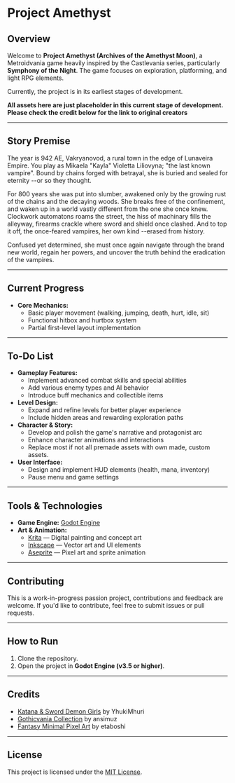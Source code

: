 # Project Amethyst

## Overview

Welcome to **Project Amethyst (Archives of the Amethyst Moon)**, a Metroidvania game heavily inspired by the Castlevania series, particularly **Symphony of the Night**. The game focuses on exploration, platforming, and light RPG elements.

Currently, the project is in its earliest stages of development. 

**All assets here are just placeholder in this current stage of development. Please check the credit below for the link to original creators**

---

## Story Premise

The year is 942 AE, Vakryanovod, a rural town in the edge of Lunaveira Empire. You play as Mikaela "Kayla" Violetta Liliovyna; "the last known vampire". Bound by chains forged with betrayal, she is buried and sealed for eternity --or so they thought.

For 800 years she was put into slumber, awakened only by the growing rust of the chains and the decaying woods. She breaks free of the confinement, and waken up in a world vastly different from the one she once knew. Clockwork automatons roams the street, the hiss of machinary fills the alleyway, firearms crackle where sword and shield once clashed. And to top it off, the once-feared vampires, her own kind --erased from history.

Confused yet determined, she must once again navigate through the brand new world, regain her powers, and uncover the truth behind the eradication of the vampires. 

---

## Current Progress

- **Core Mechanics:**
  - Basic player movement (walking, jumping, death, hurt, idle, sit)
  - Functional hitbox and hurtbox system
  - Partial first-level layout implementation

---

## To-Do List

- **Gameplay Features:**
  - Implement advanced combat skills and special abilities
  - Add various enemy types and AI behavior
  - Introduce buff mechanics and collectible items
- **Level Design:**
  - Expand and refine levels for better player experience
  - Include hidden areas and rewarding exploration paths
- **Character & Story:**
  - Develop and polish the game's narrative and protagonist arc
  - Enhance character animations and interactions
  - Replace most if not all premade assets with own made, custom assets.
- **User Interface:**
  - Design and implement HUD elements (health, mana, inventory)
  - Pause menu and game settings

---

## Tools & Technologies

- **Game Engine:** [Godot Engine](https://godotengine.org/)
- **Art & Animation:**
  - [Krita](https://krita.org/) — Digital painting and concept art
  - [Inkscape](https://inkscape.org/) — Vector art and UI elements
  - [Aseprite](https://www.aseprite.org/) — Pixel art and sprite animation

---

## Contributing

This is a work-in-progress passion project, contributions and feedback are welcome. If you'd like to contribute, feel free to submit issues or pull requests.

---

## How to Run

1. Clone the repository.
2. Open the project in **Godot Engine (v3.5 or higher)**.

---

## Credits

- [Katana & Sword Demon Girls](https://yhukimhuri.itch.io/anime-demon-girl) by YhukiMhuri
- [Gothicvania Collection](https://ansimuz.itch.io/ultimate-gothicvania-collection) by ansimuz
- [Fantasy Minimal Pixel Art](https://etahoshi.itch.io/minimal-fantasy-gui-by-eta) by etaboshi

---

## License

This project is licensed under the [MIT License](LICENSE).

